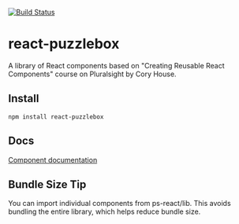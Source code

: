 [![Build Status](https://travis-ci.org/Matus-Stastny/react-puzzlebox.svg?branch=master)](https://travis-ci.org/Matus-Stastny/react-puzzlebox)

# react-puzzlebox

A library of React components based on "Creating Reusable React Components" course on Pluralsight by Cory House.

## Install
```
npm install react-puzzlebox
```

## Docs
[Component documentation](http://coryhouse.github.io/pluralsight-reusable-components-cra)

## Bundle Size Tip
You can import individual components from ps-react/lib. This avoids bundling the entire library, which helps reduce bundle size.
